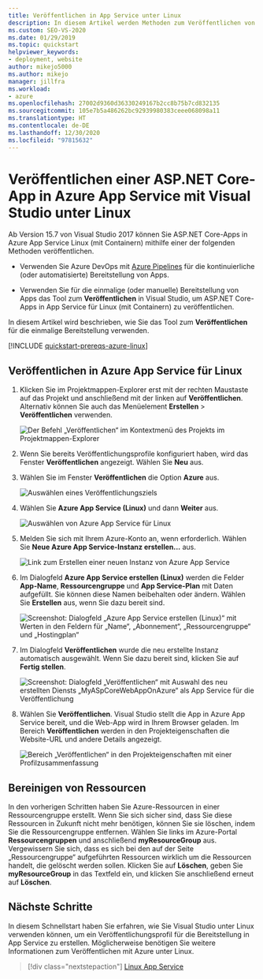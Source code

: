 ```yaml
---
title: Veröffentlichen in App Service unter Linux
description: In diesem Artikel werden Methoden zum Veröffentlichen von ASP.NET Core-Apps in Azure App Service unter Linux mithilfe von Containern, einschließlich fortlaufender und einmaliger Optionen vorgestellt.
ms.custom: SEO-VS-2020
ms.date: 01/29/2019
ms.topic: quickstart
helpviewer_keywords:
- deployment, website
author: mikejo5000
ms.author: mikejo
manager: jillfra
ms.workload:
- azure
ms.openlocfilehash: 27002d9360d36330249167b2cc8b75b7cd832135
ms.sourcegitcommit: 105e7b5a486262bc92939980383ceee068098a11
ms.translationtype: HT
ms.contentlocale: de-DE
ms.lasthandoff: 12/30/2020
ms.locfileid: "97815632"
---
```

# <a name="publish-an-aspnet-core-app-to-app-service-on-linux-using-visual-studio"></a>Veröffentlichen einer ASP.NET Core-App in Azure App Service mit Visual Studio unter Linux

Ab Version 15.7 von Visual Studio 2017 können Sie ASP.NET Core-Apps in Azure App Service Linux (mit Containern) mithilfe einer der folgenden Methoden veröffentlichen.

* Verwenden Sie Azure DevOps mit [Azure Pipelines](/azure/devops/pipelines/get-started-yaml?view=azdevops&preserve-view=true) für die kontinuierliche (oder automatisierte) Bereitstellung von Apps.

* Verwenden Sie für die einmalige (oder manuelle) Bereitstellung von Apps das Tool zum **Veröffentlichen** in Visual Studio, um ASP.NET Core-Apps in App Service für Linux (mit Containern) zu veröffentlichen.

In diesem Artikel wird beschrieben, wie Sie das Tool zum **Veröffentlichen** für die einmalige Bereitstellung verwenden.

[!INCLUDE [quickstart-prereqs-azure-linux](includes/quickstart-prereqs-azure-linux.md)]

## <a name="publish-to-azure-app-service-on-linux"></a>Veröffentlichen in Azure App Service für Linux

1. Klicken Sie im Projektmappen-Explorer erst mit der rechten Maustaste auf das Projekt und anschließend mit der linken auf **Veröffentlichen**. Alternativ können Sie auch das Menüelement **Erstellen** > **Veröffentlichen** verwenden.

    ![Der Befehl „Veröffentlichen“ im Kontextmenü des Projekts im Projektmappen-Explorer](../deployment/media/quickstart-publish.png "„Veröffentlichen“ auswählen")

1. Wenn Sie bereits Veröffentlichungsprofile konfiguriert haben, wird das Fenster **Veröffentlichen** angezeigt. Wählen Sie **Neu** aus.

1. Wählen Sie im Fenster **Veröffentlichen** die Option **Azure** aus.

    ![Auswählen eines Veröffentlichungsziels](../deployment/media/quickstart-publish-azure-new.png)

1. Wählen Sie **Azure App Service (Linux)** und dann **Weiter** aus.

    ![Auswählen von Azure App Service für Linux](../deployment/media/quickstart-publish-linux-select-azure-service.png)

1. Melden Sie sich mit Ihrem Azure-Konto an, wenn erforderlich. Wählen Sie **Neue Azure App Service-Instanz erstellen...** aus.

    ![Link zum Erstellen einer neuen Instanz von Azure App Service](../deployment/media/quickstart-publish-linux-create-new-link.png)

1. Im Dialogfeld **Azure App Service erstellen (Linux)** werden die Felder **App-Name**, **Ressourcengruppe** und **App Service-Plan** mit Daten aufgefüllt. Sie können diese Namen beibehalten oder ändern. Wählen Sie **Erstellen** aus, wenn Sie dazu bereit sind.

    ![Screenshot: Dialogfeld „Azure App Service erstellen (Linux)“ mit Werten in den Feldern für „Name“, „Abonnement“, „Ressourcengruppe“ und „Hostingplan“](../deployment/media/quickstart-publish-linux-create-new-dialog.png)

1. Im Dialogfeld **Veröffentlichen** wurde die neu erstellte Instanz automatisch ausgewählt. Wenn Sie dazu bereit sind, klicken Sie auf **Fertig stellen**.

    ![Screenshot: Dialogfeld „Veröffentlichen“ mit Auswahl des neu erstellten Diensts „MyASpCoreWebAppOnAzure“ als App Service für die Veröffentlichung](../deployment/media/quickstart-publish-linux-select-instance.png)

1. Wählen Sie **Veröffentlichen**. Visual Studio stellt die App in Azure App Service bereit, und die Web-App wird in Ihrem Browser geladen. Im Bereich **Veröffentlichen** werden in den Projekteigenschaften die Website-URL und andere Details angezeigt.

    ![Bereich „Veröffentlichen“ in den Projekteigenschaften mit einer Profilzusammenfassung](../deployment/media/quickstart-publish-linux-summary-page.png)

## <a name="clean-up-resources"></a>Bereinigen von Ressourcen

In den vorherigen Schritten haben Sie Azure-Ressourcen in einer Ressourcengruppe erstellt. Wenn Sie sich sicher sind, dass Sie diese Ressourcen in Zukunft nicht mehr benötigen, können Sie sie löschen, indem Sie die Ressourcengruppe entfernen.
Wählen Sie links im Azure-Portal **Ressourcengruppen** und anschließend **myResourceGroup** aus.
Vergewissern Sie sich, dass es sich bei den auf der Seite „Ressourcengruppe“ aufgeführten Ressourcen wirklich um die Ressourcen handelt, die gelöscht werden sollen.
Klicken Sie auf **Löschen**, geben Sie **myResourceGroup** in das Textfeld ein, und klicken Sie anschließend erneut auf **Löschen**.

## <a name="next-steps"></a>Nächste Schritte

In diesem Schnellstart haben Sie erfahren, wie Sie Visual Studio unter Linux verwenden können, um ein Veröffentlichungsprofil für die Bereitstellung in App Service zu erstellen. Möglicherweise benötigen Sie weitere Informationen zum Veröffentlichen mit Azure unter Linux.

> [!div class="nextstepaction"]
> [Linux App Service](/azure/app-service/containers/app-service-linux-intro)